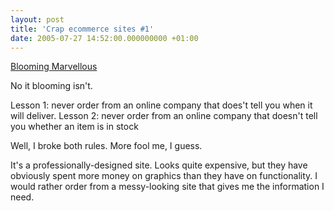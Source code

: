 ```yaml
---
layout: post
title: 'Crap ecommerce sites #1'
date: 2005-07-27 14:52:00.000000000 +01:00
---
```

<a href="https://www.bloomingmarvellous.co.uk">Blooming Marvellous</a>

No it blooming isn't.

Lesson 1: never order from an online company that does't tell you when it will deliver.
Lesson 2: never order from an online company that doesn't tell you whether an item is in stock

Well, I broke both rules. More fool me, I guess.

It's a professionally-designed site. Looks quite expensive, but they have obviously spent more money on graphics than they have on functionality. I would rather order from a messy-looking site that gives me the information I need.
